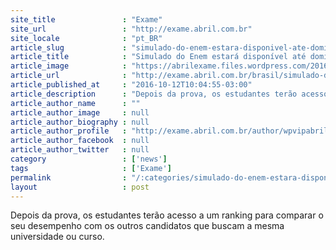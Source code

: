 ```yaml
---
site_title               : "Exame"
site_url                 : "http://exame.abril.com.br"
site_locale              : "pt_BR"
article_slug             : "simulado-do-enem-estara-disponivel-ate-domingo"
article_title            : "Simulado do Enem estará disponível até domingo"
article_image            : "https://abrilexame.files.wordpress.com/2016/10/size_960_16_9_estudante-faz-prova-do-enem.jpg?quality=70&strip=all&w=960"
article_url              : "http://exame.abril.com.br/brasil/simulado-do-enem-estara-disponivel-ate-domingo/"
article_published_at     : "2016-10-12T10:04:55-03:00"
article_description      : "Depois da prova, os estudantes terão acesso a um ranking para comparar o seu desempenho com os outros candidatos que buscam a mesma universidade ou curso."
article_author_name      : ""
article_author_image     : null
article_author_biography : null
article_author_profile   : "http://exame.abril.com.br/author/wpvipabril/"
article_author_facebook  : null
article_author_twitter   : null
category                 : ['news']
tags                     : ['Exame']
permalink                : "/:categories/simulado-do-enem-estara-disponivel-ate-domingo/"
layout                   : post
---
```


Depois da prova, os estudantes terão acesso a um ranking para comparar o seu desempenho com os outros candidatos que buscam a mesma universidade ou curso.
